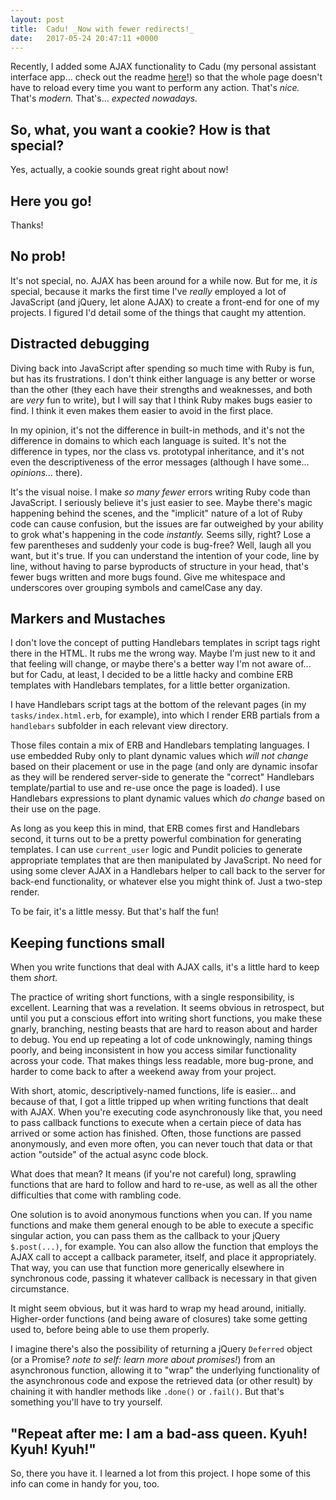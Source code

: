 ```yaml
---
layout: post
title:  Cadu! _Now with fewer redirects!_
date:   2017-05-24 20:47:11 +0000
---
```



Recently, I added some AJAX functionality to Cadu (my personal assistant interface app... check out the readme [here](https://github.com/kjleitz/cadu)!) so that the whole page doesn't have to reload every time you want to perform any action. That's _nice._ That's _modern._ That's... _expected nowadays._

## So, what, you want a cookie? How is that special?

Yes, actually, a cookie sounds great right about now!

## Here you go!

Thanks!

## No prob!

It's not special, no. AJAX has been around for a while now. But for me, it _is_ special, because it marks the first time I've _really_ employed a lot of JavaScript (and jQuery, let alone AJAX) to create a front-end for one of my projects. I figured I'd detail some of the things that caught my attention.

## Distracted debugging

Diving back into JavaScript after spending so much time with Ruby is fun, but has its frustrations. I don't think either language is any better or worse than the other (they each have their strengths and weaknesses, and both are _very_ fun to write), but I will say that I think Ruby makes bugs easier to find. I think it even makes them easier to avoid in the first place.

In my opinion, it's not the difference in built-in methods, and it's not the difference in domains to which each language is suited. It's not the difference in types, nor the class vs. prototypal inheritance, and it's not even the descriptiveness of the error messages (although I have some... _opinions..._ there).

It's the visual noise. I make _so many fewer_ errors writing Ruby code than JavaScript. I seriously believe it's just easier to see. Maybe there's magic happening behind the scenes, and the "implicit" nature of a lot of Ruby code can cause confusion, but the issues are far outweighed by your ability to grok what's happening in the code _instantly._ Seems silly, right? Lose a few parentheses and suddenly your code is bug-free? Well, laugh all you want, but it's true. If you can understand the intention of your code, line by line, without having to parse byproducts of structure in your head, that's fewer bugs written and more bugs found. Give me whitespace and underscores over grouping symbols and camelCase any day.

## Markers and Mustaches

I don't love the concept of putting Handlebars templates in script tags right there in the HTML. It rubs me the wrong way. Maybe I'm just new to it and that feeling will change, or maybe there's a better way I'm not aware of... but for Cadu, at least, I decided to be a little hacky and combine ERB templates with Handlebars templates, for a little better organization.

I have Handlebars script tags at the bottom of the relevant pages (in my `tasks/index.html.erb`, for example), into which I render ERB partials from a `handlebars` subfolder in each relevant view directory.

Those files contain a mix of ERB and Handlebars templating languages. I use embedded Ruby only to plant dynamic values which _will not change_ based on their placement or use in the page (and only are dynamic insofar as they will be rendered server-side to generate the "correct" Handlebars template/partial to use and re-use once the page is loaded). I use Handlebars expressions to plant dynamic values which _do change_ based on their use on the page.

As long as you keep this in mind, that ERB comes first and Handlebars second, it turns out to be a pretty powerful combination for generating templates. I can use `current_user` logic and Pundit policies to generate appropriate templates that are then manipulated by JavaScript. No need for using some clever AJAX in a Handlebars helper to call back to the server for back-end functionality, or whatever else you might think of. Just a two-step render.

To be fair, it's a little messy. But that's half the fun!

## Keeping functions small

When you write functions that deal with AJAX calls, it's a little hard to keep them _short._

The practice of writing short functions, with a single responsibility, is excellent. Learning that was a revelation. It seems obvious in retrospect, but until you put a conscious effort into writing short functions, you make these gnarly, branching, nesting beasts that are hard to reason about and harder to debug. You end up repeating a lot of code unknowingly, naming things poorly, and being inconsistent in how you access similar functionality across your code. That makes things less readable, more bug-prone, and harder to come back to after a weekend away from your project.

With short, atomic, descriptively-named functions, life is easier... and because of that, I got a little tripped up when writing functions that dealt with AJAX. When you're executing code asynchronously like that, you need to pass callback functions to execute when a certain piece of data has arrived or some action has finished. Often, those functions are passed anonymously, and even more often, you can never touch that data or that action "outside" of the actual async code block.

What does that mean? It means (if you're not careful) long, sprawling functions that are hard to follow and hard to re-use, as well as all the other difficulties that come with rambling code.

One solution is to avoid anonymous functions when you can. If you name functions and make them general enough to be able to execute a specific singular action, you can pass them as the callback to your jQuery `$.post(...)`, for example. You can also allow the function that employs the AJAX call to accept a callback parameter, itself, and place it appropriately. That way, you can use that function more generically elsewhere in synchronous code, passing it whatever callback is necessary in that given circumstance.

It might seem obvious, but it was hard to wrap my head around, initially. Higher-order functions (and being aware of closures) take some getting used to, before being able to use them properly.

I imagine there's also the possibility of returning a jQuery `Deferred` object (or a Promise? _note to self: learn more about promises!_) from an asynchronous function, allowing it to "wrap" the underlying functionality of the asynchronous code and expose the retrieved data (or other result) by chaining it with handler methods like `.done()` or `.fail()`. But that's something you'll have to try yourself.

## "Repeat after me: I am a bad-ass queen. Kyuh! Kyuh! Kyuh!"

So, there you have it. I learned a lot from this project. I hope some of this info can come in handy for you, too.
